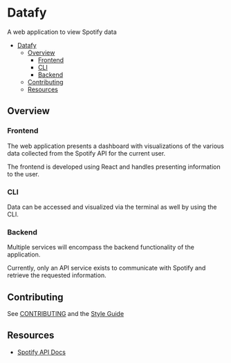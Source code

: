 # Datafy

A web application to view Spotify data

- [Datafy](#datafy)
  - [Overview](#overview)
    - [Frontend](#frontend)
    - [CLI](#cli)
    - [Backend](#backend)
  - [Contributing](#contributing)
  - [Resources](#resources)

## Overview

### Frontend

The web application presents a dashboard with visualizations of the various data
collected from the Spotify API for the current user.

The frontend is developed using React and handles presenting information to the user.

### CLI

Data can be accessed and visualized via the terminal as well by using the CLI.

### Backend

Multiple services will encompass the backend functionality of the application.

Currently, only an API service exists to communicate with Spotify and retrieve
the requested information.

## Contributing

See [CONTRIBUTING](CONTRIBUTING.md) and the [Style Guide](style-guide.md)

## Resources

- [Spotify API Docs](https://developer.spotify.com/documentation/web-api/reference/#/)
